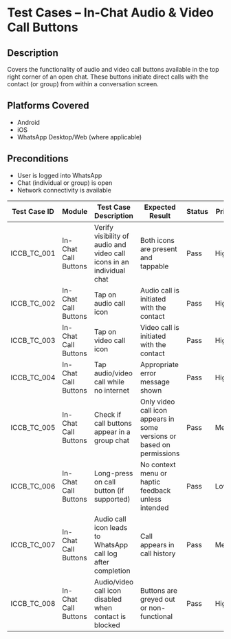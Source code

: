 # Test Cases – In-Chat Audio & Video Call Buttons

## Description
Covers the functionality of audio and video call buttons available in the top right corner of an open chat. These buttons initiate direct calls with the contact (or group) from within a conversation screen.

## Platforms Covered
- Android
- iOS
- WhatsApp Desktop/Web (where applicable)

## Preconditions
- User is logged into WhatsApp
- Chat (individual or group) is open
- Network connectivity is available

| Test Case ID       | Module                   | Test Case Description                                               | Expected Result                                                       | Status | Priority | Notes                                 |
|--------------------|--------------------------|----------------------------------------------------------------------|------------------------------------------------------------------------|--------|----------|---------------------------------------|
| ICCB_TC_001        | In-Chat Call Buttons      | Verify visibility of audio and video call icons in an individual chat | Both icons are present and tappable                                  | Pass   | High     |                                       |
| ICCB_TC_002        | In-Chat Call Buttons      | Tap on audio call icon                                               | Audio call is initiated with the contact                             | Pass   | High     |                                       |
| ICCB_TC_003        | In-Chat Call Buttons      | Tap on video call icon                                               | Video call is initiated with the contact                             | Pass   | High     |                                       |
| ICCB_TC_004        | In-Chat Call Buttons      | Tap audio/video call while no internet                               | Appropriate error message shown                                      | Pass   | High     |                                       |
| ICCB_TC_005        | In-Chat Call Buttons      | Check if call buttons appear in a group chat                         | Only video call icon appears in some versions or based on permissions | Pass   | Medium   | Depends on group policy               |
| ICCB_TC_006        | In-Chat Call Buttons      | Long-press on call button (if supported)                             | No context menu or haptic feedback unless intended                   | Pass   | Low      | Platform-specific behavior            |
| ICCB_TC_007        | In-Chat Call Buttons      | Audio call icon leads to WhatsApp call log after completion          | Call appears in call history                                         | Pass   | Medium   |                                       |
| ICCB_TC_008        | In-Chat Call Buttons      | Audio/video call icon disabled when contact is blocked               | Buttons are greyed out or non-functional                             | Pass   | High     |                                       |
